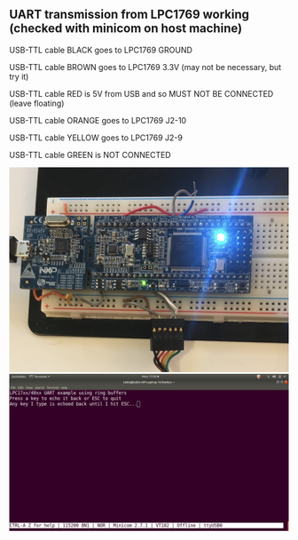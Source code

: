 ## UART transmission from LPC1769 working (checked with minicom on host machine) <br>

USB-TTL cable BLACK    goes to LPC1769 GROUND

USB-TTL cable BROWN  goes to LPC1769 3.3V (may not be necessary, but try it)

USB-TTL cable RED  is 5V from USB and so MUST NOT BE CONNECTED (leave floating)

USB-TTL cable ORANGE goes to LPC1769 J2-10

USB-TTL cable YELLOW goes to LPC1769 J2-9

USB-TTL cable GREEN is NOT CONNECTED

![](wired_connections.JPG)
![](screenshot_transmission_from_LPC_working_0.JPG)

